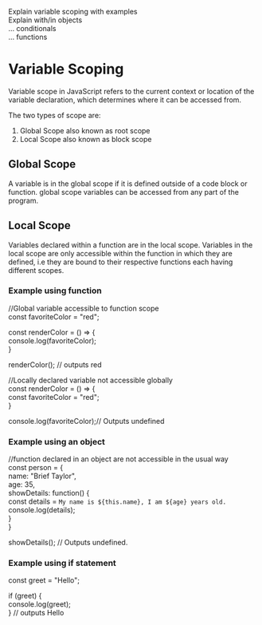 
Explain variable scoping with examples  
Explain with/in objects  
…  conditionals  
… functions  

# **Variable Scoping**  
Variable scope in JavaScript refers to the current context or location of the variable declaration, which determines where it can be accessed from.   

The two types of scope are:    

1. Global Scope also known as root scope
2. Local Scope also known as block scope

## **Global Scope**
 A variable is in the global scope if it is defined outside of a code block or function. global scope variables can be accessed from any part of the program.

## **Local Scope**
Variables declared within a function are in the local scope. Variables in the local scope are only accessible within the function in which they are defined, i.e they are bound to their respective functions each having different scopes. 

### **Example using function**

//Global variable accessible to function scope  
const favoriteColor = "red";  

const renderColor = () => {  
	console.log(favoriteColor);  
}  

renderColor(); // outputs red  

 //Locally declared variable not accessible globally  
const renderColor = () => {  
	const favoriteColor = "red";  
}  

console.log(favoriteColor);// Outputs undefined  



### **Example using an object**
//function declared in an object are not accessible in the usual way  
const person = {  
	  name: "Brief Taylor",  
	  age: 35,  
	  showDetails: function() {  
		  const details = `My name is ${this.name}, I am ${age} years old.`  
		  console.log(details);  
	}  
}  

showDetails(); // Outputs undefined.

### **Example using if statement**

const greet = "Hello";  

if (greet) {  
   console.log(greet);  
} // outputs Hello   